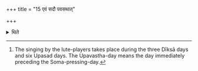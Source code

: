 +++
title = "15 एवं सदौ पवसथात्"

+++

<details><summary>थिते</summary>

15. Thus always upto the Upavasatha-day.[^1]  

[^1]: The singing by the lute-players takes place during the three Dīksā days and six Upasad days. The Upavastha-day means the day immediately preceding the Soma-pressing-day. 
</details>

